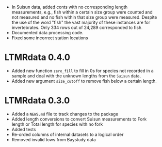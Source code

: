 * In Suisun data, added conts with no corresponding length measurements, e.g., fish within a certain size group were counted and not measured and no fish within that size group were measured. Despite the use of the word "fish" the vast majority of these instances are for invertebrates. Only 334 rows out of 24,289 corresponded to fish.
* Documented data processing code.
* Fixed some incorrect station locations

# LTMRdata 0.4.0

* Added new function `zero_fill` to fill in 0s for species not recorded in a sample and deal with the unknown lengths from the `Suisun` data. 
* Added new argument `size_cutoff` to remove fish below a certain length.

# LTMRdata 0.3.0

* Added a `NEWS.md` file to track changes to the package
* Added length conversions to convert Suisun measurements to Fork length or Total length for species with no fork
* Added tests
* Re-orded columns of internal datasets to a logical order
* Removed invalid tows from Baystudy data
